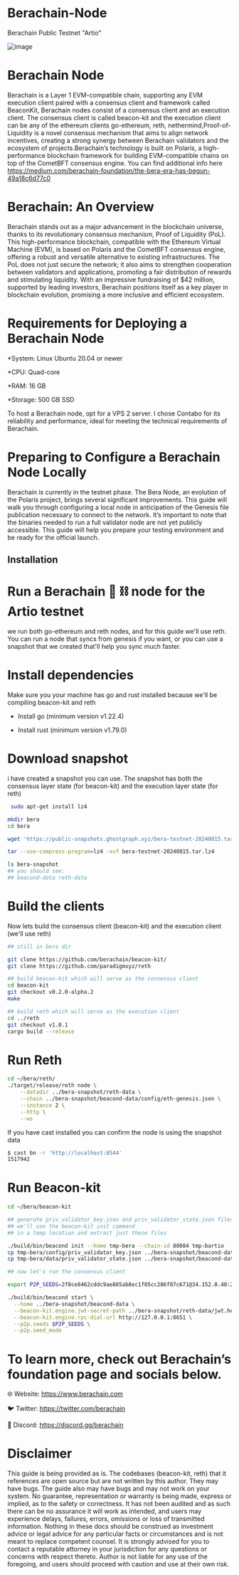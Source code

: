 # Berachain-Node
Berachain Public Testnet "Artio"

![image](https://github.com/user-attachments/assets/1d5804b9-5e87-4d21-a85e-1116edd2bfa4)


# Berachain Node
Berachain is a Layer 1 EVM-compatible chain, supporting any EVM execution client paired with a consensus client and framework called BeaconKit, Berachain nodes consist of a consensus client and an execution client. The consensus client is called beacon-kit and the execution client can be any of the ethereum clients go-ethereum, reth, nethermind,Proof-of-Liquidity is a novel consensus mechanism that aims to align network incentives, creating a strong synergy between Berachain validators and the ecosystem of projects.Berachain’s technology is built on Polaris, a high-performance blockchain framework for building EVM-compatible chains on top of the CometBFT consensus engine. You can find additional info here
 https://medium.com/berachain-foundation/the-bera-era-has-begun-49a18c6d77c0

 # Berachain: An Overview
 Berachain stands out as a major advancement in the blockchain universe, thanks to its revolutionary consensus mechanism, Proof of Liquidity (PoL). This high-performance blockchain, compatible with the Ethereum Virtual Machine (EVM), is based on Polaris and the CometBFT consensus engine, offering a robust and versatile alternative to existing infrastructures. The PoL does not just secure the network; it also aims to strengthen cooperation between validators and applications, promoting a fair distribution of rewards and stimulating liquidity. With an impressive fundraising of $42 million, supported by leading investors, Berachain positions itself as a key player in blockchain evolution, promising a more inclusive and efficient ecosystem.

# Requirements for Deploying a Berachain Node
*System: Linux Ubuntu 20.04 or newer

*CPU: Quad-core

*RAM: 16 GB

*Storage: 500 GB SSD

To host a Berachain node, opt for a VPS 2 server. I chose Contabo for its reliability and performance, ideal for meeting the technical requirements of Berachain.

# Preparing to Configure a Berachain Node Locally

Berachain is currently in the testnet phase. The Bera Node, an evolution of the Polaris project, brings several significant improvements. This guide will walk you through configuring a local node in anticipation of the Genesis file publication necessary to connect to the network. It’s important to note that the binaries needed to run a full validator node are not yet publicly accessible. This guide will help you prepare your testing environment and be ready for the official launch.

## Installation
#  Run a Berachain 🐻 ⛓️ node for the Artio testnet
we run both go-ethereum and reth nodes, and for this guide we'll use reth. You can run a node that syncs from genesis if you want, or you can use a snapshot that we created that'll help you sync much faster.

# Install dependencies
Make sure you your machine has go and rust installed because we'll be compiling beacon-kit and reth

* Install go (minimum version v1.22.4)

* Install rust (minimum version v1.79.0)

# Download snapshot
i have created a snapshot you can use. The snapshot has both the consensus layer state (for beacon-kit) and the execution layer state (for reth)




```bash
 sudo apt-get install lz4

mkdir bera
cd bera

wget 'https://public-snapshots.ghostgraph.xyz/bera-testnet-20240815.tar.lz4'

tar --use-compress-program=lz4 -xvf bera-testnet-20240815.tar.lz4

ls bera-snapshot
## you should see:
## beacond-data reth-data 
```
# Build the clients
Now lets build the consensus client (beacon-kit) and the execution client (we'll use reth)
```bash
## still in bera dir

git clone https://github.com/berachain/beacon-kit/
git clone https://github.com/paradigmxyz/reth

## build beacon-kit which will serve as the consensus client
cd beacon-kit
git checkout v0.2.0-alpha.2
make

## build reth which will serve as the execution client
cd ../reth
git checkout v1.0.1
cargo build --release  
```
# Run Reth
```bash
cd ~/bera/reth/
./target/release/reth node \
	--datadir ../bera-snapshot/reth-data \
	--chain ../bera-snapshot/beacond-data/config/eth-genesis.json \
	--instance 2 \
	--http \
	--ws  
```
If you have cast installed you can confirm the node is using the snapshot data

```bash
$ cast bn -r 'http://localhost:8544'
1517942  
```
# Run Beacon-kit
```bash
cd ~/bera/beacon-kit

## generate priv_validator_key.json and priv_validator_state.json files
## we'll use the beacon-kit init command
## in a temp location and extract just these files

./build/bin/beacond init --home tmp-bera --chain-id 80084 tmp-bartio
cp tmp-bera/config/priv_validator_key.json ../bera-snapshot/beacond-data/config/
cp tmp-bera/data/priv_validator_state.json ../bera-snapshot/beacond-data/data/

## now let's run the consensus client

export P2P_SEEDS=2f8ce8462cddc9ae865ab8ec1f05cc286f07c671@34.152.0.40:26656,3037b09eaa2eed5cd1b1d3d733ab8468bf4910ee@35.203.36.128:26656,add35d414bee9c0be3b10bcf8fbc12a059eb9a3b@35.246.180.53:26656,925221ce669017eb2fd386bc134f13c03c5471d4@34.159.151.132:26656,ae50b817fcb2f35da803aa0190a5e37f4f8bcdb5@34.64.62.166:26656,773b940b33dab98963486f0e5cbfc5ca8fc688b0@34.47.91.211:26656,977edf20575a0fc1d70fca035e5e53a02be80d9a@35.240.177.67:26656,5956d13b5285896a5c703ef6a6b28bf815f7bb22@34.124.148.177:26656,c28827cb96c14c905b127b92065a3fb4cd77d7f6@testnet-seeds.whispernode.com:25456,8a0fbd4a06050519b6bce88c03932bd0a57060bd@beacond-testnet.blacknodes.net:26656,d9903c2f9902243c88f2758fe2e81e305e737fb3@bera-testnet-seeds.nodeinfra.com:26656,9c50cc419880131ea02b6e2b92027cefe17941b9@139.59.151.125:26656,cf44af098820f50a1e96d51b7af6861bc961e706@berav2-seeds.staketab.org:5001,6b5040a0e1b29a2cca224b64829d8f3d8796a3e3@berachain-testnet-v2-2.seed.l0vd.com:21656,4f93da5553f0dfaafb620532901e082255ec3ad3@berachain-testnet-v2-1.seed.l0vd.com:61656,a62eefaa284eaede7460315d2f1d1f92988e01f1@135.125.188.10:26656

./build/bin/beacond start \
  --home ../bera-snapshot/beacond-data \
  --beacon-kit.engine.jwt-secret-path ../bera-snapshot/reth-data/jwt.hex \
  --beacon-kit.engine.rpc-dial-url http://127.0.0.1:8651 \
  --p2p.seeds $P2P_SEEDS \
  --p2p.seed_mode  
```
# To learn more, check out Berachain’s foundation page and socials below.
🌐 Website: https://www.berachain.com

🐦 Twitter: https://twitter.com/berachain

👾 Discord: https://discord.gg/berachain


# Disclaimer
This guide is being provided as is. The codebases (beacon-kit, reth) that it references are open source but are not written by this author. They may have bugs. The guide also may have bugs and may not work on your system. No guarantee, representation or warranty is being made, express or implied, as to the safety or correctness. It has not been audited and as such there can be no assurance it will work as intended, and users may experience delays, failures, errors, omissions or loss of transmitted information. Nothing in these docs should be construed as investment advice or legal advice for any particular facts or circumstances and is not meant to replace competent counsel. It is strongly advised for you to contact a reputable attorney in your jurisdiction for any questions or concerns with respect thereto. Author is not liable for any use of the foregoing, and users should proceed with caution and use at their own risk.
    
